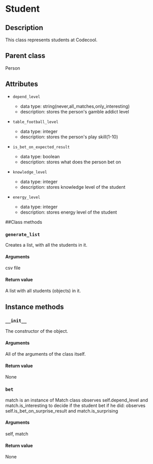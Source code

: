 # Student

## Description
This class represents students at Codecool.

## Parent class
Person

## Attributes

* ```depend_level```
   * data type: string(never,all_matches,only_interesting)
   * description: stores the person's gamble addict level

* ```table_football_level```
  * data type: integer
  * description: stores the person's play skill(1-10)

* ```is_bet_on_expected_result```
  * data type: boolean
  * description: stores what does the person bet on

* ```knowledge_level```
  * data type: integer
  * description: stores knowledge level of the student

* ```energy_level```
  * data type: integer
  * description: stores energy level of the student

##Class methods

### ```generate_list```

Creates a list, with all the students in it.

#### Arguments
csv file

#### Return value

A list with all students (objects) in it.


## Instance methods

### ```__init__```
The constructor of the object.

#### Arguments

All of the arguments of the class itself.

#### Return value
None


### ```bet```

match is an instance of Match class
observes self.depend_level and match.is_interesting to decide if the student bet
if he did: observes self.is_bet_on_surprise_result and match.is_surprising
#### Arguments
self, match

#### Return value
None
